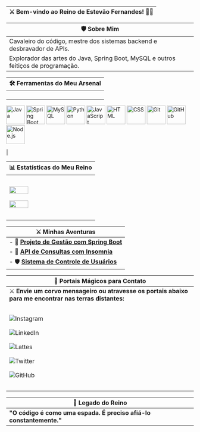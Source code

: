 | ⚔️ **Bem-vindo ao Reino de Estevão Fernandes! 🏰🐉** |
|-----------------------------------------------------|

| 🛡️ **Sobre Mim**                                                                                     |
|------------------------------------------------------------------------------------------------------|
| Cavaleiro do código, mestre dos sistemas backend e desbravador de APIs.                              |
| Explorador das artes do Java, Spring Boot, MySQL e outros feitiços de programação.                   |

| 🛠️ **Ferramentas do Meu Arsenal**                                                                    |
|------------------------------------------------------------------------------------------------------|
| <p align="center">                                                                                  
 <img src="https://cdn.jsdelivr.net/gh/devicons/devicon/icons/java/java-original.svg" width="50" height="50" alt="Java"/> 
 <img src="https://cdn.jsdelivr.net/gh/devicons/devicon/icons/spring/spring-original.svg" width="50" height="50" alt="Spring Boot"/> 
 <img src="https://cdn.jsdelivr.net/gh/devicons/devicon/icons/mysql/mysql-original.svg" width="50" height="50" alt="MySQL"/> 
 <img src="https://cdn.jsdelivr.net/gh/devicons/devicon/icons/python/python-original.svg" width="50" height="50" alt="Python"/> 
 <img src="https://cdn.jsdelivr.net/gh/devicons/devicon/icons/javascript/javascript-original.svg" width="50" height="50" alt="JavaScript"/> 
 <img src="https://cdn.jsdelivr.net/gh/devicons/devicon/icons/html5/html5-original.svg" width="50" height="50" alt="HTML"/> 
 <img src="https://cdn.jsdelivr.net/gh/devicons/devicon/icons/css3/css3-original.svg" width="50" height="50" alt="CSS"/> 
 <img src="https://cdn.jsdelivr.net/gh/devicons/devicon/icons/git/git-original.svg" width="50" height="50" alt="Git"/> 
 <img src="https://cdn.jsdelivr.net/gh/devicons/devicon/icons/github/github-original.svg" width="50" height="50" alt="GitHub"/> 
 <img src="https://cdn.jsdelivr.net/gh/devicons/devicon/icons/nodejs/nodejs-original.svg" width="50" height="50" alt="Node.js"/> 
 </p>|                                                                                                 

| 📊 **Estatísticas do Meu Reino**                                                                     |
|------------------------------------------------------------------------------------------------------|
| <p align="center">                                                                                  |
| <a href="https://github.com/EstevaoFernande744" target="_blank">                                   |
| <img src="https://github-readme-stats.vercel.app/api?username=EstevaoFernande744&show_icons=true&theme=radical" width="48%"/> |
| </a>                                                                                                |
| <a href="https://github.com/EstevaoFernande744" target="_blank">                                   |
| <img src="https://github-readme-stats.vercel.app/api/top-langs/?username=EstevaoFernande744&layout=compact&theme=radical" width="48%"/> |
| </a>                                                                                                |
| </p>                                                                                                 |

| ⚔️ **Minhas Aventuras**                                                                             |
|------------------------------------------------------------------------------------------------------|
| - 🏹 [**Projeto de Gestão com Spring Boot**](https://github.com/EstevaoFernande744/projeto-gestao-spring) |
| - 🐉 [**API de Consultas com Insomnia**](https://github.com/EstevaoFernande744/api-consultas)         |
| - 🛡️ [**Sistema de Controle de Usuários**](https://github.com/EstevaoFernande744/sistema-controle-usuarios) |

| 🐉 **Portais Mágicos para Contato**                                                                  |
|------------------------------------------------------------------------------------------------------|
| ⚔️ **Envie um corvo mensageiro ou atravesse os portais abaixo para me encontrar nas terras distantes:** |
| <p align="center">                                                                                  |
| <a href="https://www.instagram.com/estevaofernandes_/" target="_blank">                             |
| <img src="https://img.shields.io/badge/Instagram-E4405F?style=for-the-badge&logo=instagram&logoColor=white" alt="Instagram"/> |
| </a>                                                                                                |
| <a href="https://www.linkedin.com/in/estev%C3%A3o-fernandes-840a89334/" target="_blank">            |
| <img src="https://img.shields.io/badge/LinkedIn-0077B5?style=for-the-badge&logo=linkedin&logoColor=white" alt="LinkedIn"/> |
| </a>                                                                                                |
| <a href="http://lattes.cnpq.br/8405978172215447" target="_blank">                                   |
| <img src="https://img.shields.io/badge/Lattes-006699?style=for-the-badge&logo=google-scholar&logoColor=white" alt="Lattes"/> |
| </a>                                                                                                |
| <a href="https://x.com/Estevaofrnds74" target="_blank">                                             |
| <img src="https://img.shields.io/badge/Twitter-1DA1F2?style=for-the-badge&logo=twitter&logoColor=white" alt="Twitter"/> |
| </a>                                                                                                |
| <a href="https://github.com/EstevaoFernande744" target="_blank">                                    |
| <img src="https://img.shields.io/badge/GitHub-181717?style=for-the-badge&logo=github&logoColor=white" alt="GitHub"/> |
| </a>                                                                                                |
| </p>                                                                                                 |

| 🐉 **Legado do Reino**                                                                               |
|------------------------------------------------------------------------------------------------------|
| **"O código é como uma espada. É preciso afiá-lo constantemente."**                                 |
